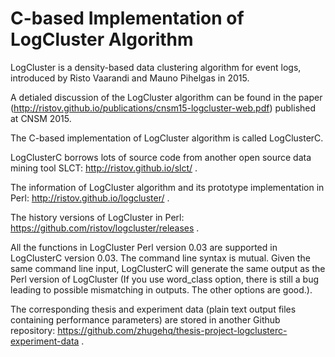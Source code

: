 # C-based Implementation of LogCluster Algorithm
LogCluster is a density-based data clustering algorithm for event logs, introduced by Risto Vaarandi and Mauno Pihelgas in 2015.
 
A detialed discussion of the LogCluster algorithm can be found in the paper (http://ristov.github.io/publications/cnsm15-logcluster-web.pdf) published at CNSM 2015.

The C-based implementation of LogCluster algorithm is called LogClusterC.

LogClusterC borrows lots of source code from another open source data mining tool SLCT: http://ristov.github.io/slct/ .

The information of LogCluster algorithm and its prototype implementation in Perl: http://ristov.github.io/logcluster/ .

The history versions of LogCluster in Perl: https://github.com/ristov/logcluster/releases .

All the functions in LogCluster Perl version 0.03 are supported in LogClusterC version 0.03. The command line syntax is mutual. Given the same command line input, LogClusterC will generate the same output as the Perl version of LogCluster (If you use word_class option, there is still a bug leading to possible mismatching in outputs. The other options are good.).

The corresponding thesis and experiment data (plain text output files containing performance parameters) are stored in another Github repository: https://github.com/zhugehq/thesis-project-logclusterc-experiment-data .